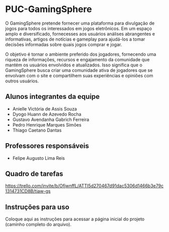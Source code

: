 # PUC-GamingSphere
O GamingSphere pretende fornecer uma plataforma para divulgação de jogos para todos os interessados em jogos eletrônicos. Em um espaço amplo e diversificado, fornecesses aos usuários análises abrangentes e informativas, artigos de notícias e gameplay para ajudá-los a tomar decisões informadas sobre quais jogos comprar e jogar.

O objetivo é tornar o ambiente preferido dos jogadores, fornecendo uma riqueza de informações, recursos e engajamento da comunidade que mantém os usuários envolvidos e atualizados. Isso significa que o GamingSphere busca criar uma comunidade ativa de jogadores que se envolvam com o site e compartilhem suas experiências e opiniões com outros usuários.

## Alunos integrantes da equipe

* Anielle Victória de Assis Souza
* Dyogo Huann de Azevedo Rocha
* Gustavo Avendanha Gabrich Ferreira
* Pedro Henrique Marques Simões
* Thiago Caetano Dantas

## Professores responsáveis

* Felipe Augusto Lima Reis


## Quadro de tarefas
https://trello.com/invite/b/OfjwnffL/ATTI5d270467d91dac5306d1466b3e79c1314731CD8B/tiaw-gs

## Instruções para uso
Coloque aqui as instruções para acessar a página inicial do projeto (caminho completo do arquivo).
